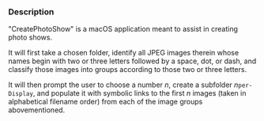 ### Description ###

"CreatePhotoShow" is a macOS application meant to assist in creating
photo shows.

It will first take a chosen folder, identify all JPEG images therein
whose names begin with two or three letters followed by a space, dot,
or dash, and classify those images into groups according to those two
or three letters.

It will then prompt the user to choose a number _n_, create a
subfolder _n_`per-Display`, and populate it with symbolic links to the
first _n_ images (taken in alphabetical filename order) from each of
the image groups abovementioned.
